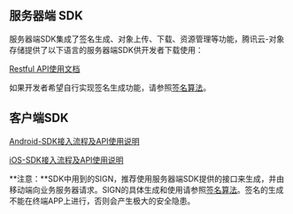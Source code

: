 ## 服务器端 SDK

服务器端SDK集成了签名生成、对象上传、下载、资源管理等功能，腾讯云-对象存储提供了以下语言的服务器端SDK供开发者下载使用：

[Restful API使用文档](/doc/product/227/API%20概览)

如果开发者希望自行实现签名生成功能，请参照[签名算法](/doc/product/227/签名算法)。

## 客户端SDK

[Android-SDK接入流程及API使用说明](/doc/product/227/Android%20SDK)

[iOS-SDK接入流程及API使用说明](/doc/product/227/iOS%20SDK)

**注意：**SDK中用到的SIGN，推荐使用服务器端SDK提供的接口来生成，并由移动端向业务服务器请求。SIGN的具体生成和使用请参照[签名算法](http://www.qcloud.com/doc/product/227/%E7%AD%BE%E5%90%8D%E7%AE%97%E6%B3%95)。签名的生成不能在终端APP上进行，否则会产生极大的安全隐患。